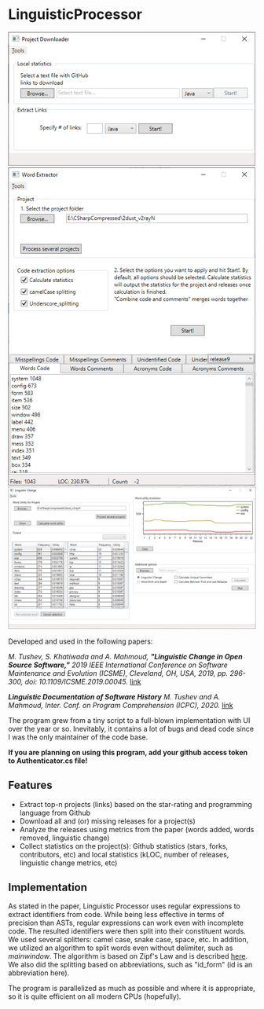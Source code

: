 # LinguisticProcessor

![](https://github.com/miroslavtushev/LinguisticProcessor/blob/master/img/1.png) ![](https://github.com/miroslavtushev/LinguisticProcessor/blob/master/img/2.png) ![](https://github.com/miroslavtushev/LinguisticProcessor/blob/master/img/3.png)

Developed and used in the following papers:

*M. Tushev, S. Khatiwada and A. Mahmoud, **"Linguistic Change in Open Source Software,"** 2019 IEEE International Conference on Software Maintenance and Evolution (ICSME), Cleveland, OH, USA, 2019, pp. 296-300, doi: 10.1109/ICSME.2019.00045.*
[link](https://ieeexplore.ieee.org/abstract/document/8918934)

***Linguistic Documentation of Software History**
M. Tushev and A. Mahmoud, Inter. Conf. on Program Comprehension (ICPC), 2020.*
[link](https://conf.researchr.org/track/icpc-2020/icpc-2020-era?track=ICPC%20ERA#event-overview)

The program grew from a tiny script to a full-blown implementation with UI over the year or so. Inevitably, it contains a lot of bugs and dead code since I was the only maintainer of the code base. 

**If you are planning on using  this program, add your github access token to Authenticator.cs file!**

## Features
- Extract top-n projects (links) based on the star-rating and programming language from Github
- Download all and (or) missing releases for a project(s)
- Analyze the releases using metrics from the paper (words added, words removed, linguistic change)
- Collect statistics on the project(s): Github statistics (stars, forks, contributors, etc) and local statistics (kLOC, number of releases, linguistic change metrics, etc)

## Implementation
As stated in the paper, Linguistic Processor uses regular expressions to extract identifiers from code. While being less effective in terms of precision than ASTs, regular expressions can work even with incomplete code. The resulted identifiers were then split into their constituent words. We used several splitters: camel case, snake case, space,  etc. In addition, we utilized an algorithm to split words even without delimiter, such as *mainwindow*. The algorithm is based on Zipf's Law and is described [here](https://stackoverflow.com/questions/8870261/how-to-split-text-without-spaces-into-list-of-words). We also did the splitting based on abbreviations, such as "id_form" (id is an abbreviation here).

The program is parallelized as much as possible and where it is appropriate, so it is quite efficient on all modern CPUs (hopefully).
